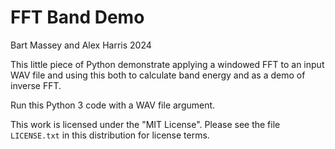 # FFT Band Demo
Bart Massey and Alex Harris 2024

This little piece of Python demonstrate applying a windowed
FFT to an input WAV file and using this both to calculate
band energy and as a demo of inverse FFT.

Run this Python 3 code with a WAV file argument.

This work is licensed under the "MIT License". Please see the file
`LICENSE.txt` in this distribution for license terms.
